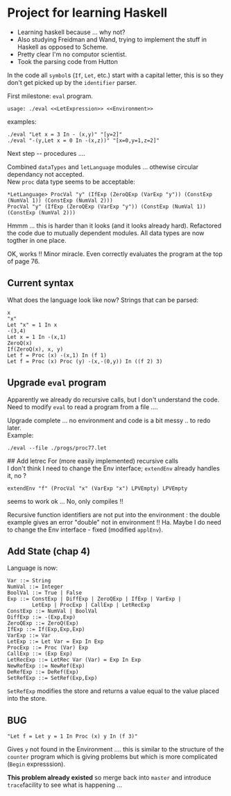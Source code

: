# Project for learning Haskell #

 - Learning haskell because ... why not?  
 - Also studying Freidman and Wand, trying to implement the
stuff in Haskell as opposed to Scheme.  
 - Pretty clear I'm no computor scientist.
 - Took the parsing code from Hutton

In the code all `symbol`s (`If`, `Let`, etc.) start with a capital
letter, this is so they don't get picked up by the `identifier`
parser.

First milestone: `eval` program.
```
usage: ./eval <<LetExpression>> <<Environment>>
```  
examples:
```
./eval "Let x = 3 In - (x,y)" "[y=2]"
./eval "-(y,Let x = 0 In -(x,z))" "[x=0,y=1,z=2]"
```

Next step -- procedures ....

Combined `dataTypes` and `letLanguage` modules ... othewise circular dependancy not accepted.  
New `proc` data type seems to be acceptable:  
```
*LetLanguage> ProcVal "y" (IfExp (ZeroQExp (VarExp "y")) (ConstExp (NumVal 1)) (ConstExp (NumVal 2)))
ProcVal "y" (IfExp (ZeroQExp (VarExp "y")) (ConstExp (NumVal 1)) (ConstExp (NumVal 2)))
```

Hmmm ... this is harder than it looks (and it looks already hard). Refactored the code due to
mutually dependent modules. All data types are now togther in one place.

OK, works !! Minor miracle. Even correctly evaluates the program at the top of page 76.

## Current syntax 
What does the language look like now? Strings that can be parsed:
```
x  
"x"  
Let "x" = 1 In x  
-(3,4)  
Let x = 1 In -(x,1)  
ZeroQ(x)  
If(ZeroQ(x), x, y)  
Let f = Proc (x) -(x,1) In (f 1)
Let f = Proc (x) Proc (y) -(x,-(0,y)) In ((f 2) 3)
```

## Upgrade `eval` program
Apparently we already do recursive calls, but I don't understand the code.  
Need to modify `eval` to read a program from a file ....

Upgrade complete ... no environment and code is a bit messy .. to redo later.  
Example:
```
./eval --file ./progs/proc77.let
```

## Add letrec
For (more easily implemented) recursive calls   
I don't think I need to change the Env interface; `extendEnv` already handles it, no ?
```
extendEnv "f" (ProcVal "x" (VarExp "x") LPVEmpty) LPVEmpty
```
seems to work ok ... No, only compiles !!  

Recursive function identifiers are not put into the environment : the double example
gives an error "double" not in environment !! Ha. Maybe I do need to change the Env interface - fixed (modified `applEnv`).

## Add State (chap 4)
Language is now:

```
Var ::= String
NumVal ::= Integer
BoolVal ::= True | False
Exp ::= ConstExp | DiffExp | ZeroQExp | IfExp | VarExp |  
        LetExp | ProcExp | CallExp | LetRecExp  
ConstExp ::= NumVal | BoolVal
DiffExp ::= -(Exp,Exp)
ZeroQExp ::= ZeroQ(Exp)
IfExp ::= If(Exp,Exp,Exp)
VarExp ::= Var
LetExp ::= Let Var = Exp In Exp
ProcExp ::= Proc (Var) Exp
CallExp ::= (Exp Exp)
LetRecExp ::= LetRec Var (Var) = Exp In Exp
NewRefExp ::= NewRef(Exp)
DeRefExp ::= DeRef(Exp)
SetRefExp ::= SetRef(Exp,Exp)
```

`SetRefExp` modifies the store and returns a value equal to the value
placed into the store.

## BUG
```
"Let f = Let y = 1 In Proc (x) y In (f 3)"
```
Gives `y` not found in the Environment .... this is similar to the
structure of the `counter` program which is giving problems but 
which is more complicated (`Begin` expresssion).

**This problem already existed** so merge back into `master` and
introduce `trace`facility to see what is happening ...




